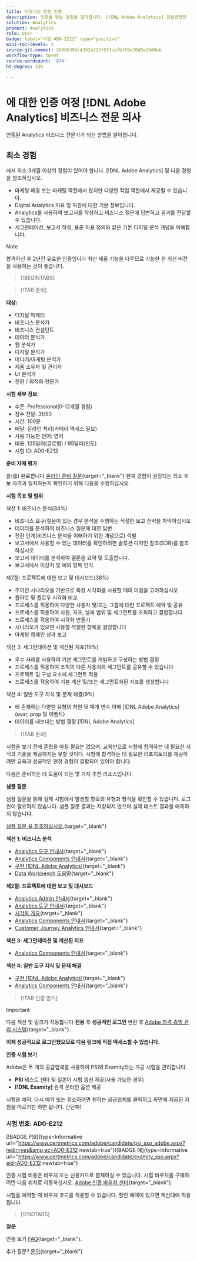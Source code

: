 ```yaml
---
title: 비즈니스 전문 인증
description: 인증을 받는 방법을 알아봅니다. [!DNL Adobe Analytics] 전문경영인
solution: Analytics
product: Analytics
role: User
badge: label="시험 AD0-E212" type="positive"
mini-toc-levels: 1
source-git-commit: 2b08639dc4392a313f5f3cefbf69a78d8a29d0ab
workflow-type: tm+mt
source-wordcount: '874'
ht-degree: 13%

---
```


# 에 대한 인증 여정 [!DNL Adobe Analytics] 비즈니스 전문 의사

인증된 Analytics 비즈니스 전문가가 되는 방법을 알아봅니다.

## 최소 경험

에서 최소 3개월 이상의 경험이 있어야 합니다. [!DNL Adobe Analytics] 및 다음 경험을 참조하십시오.

* 마케팅 배경 또는 마케팅 역할에서 왔지만 다양한 작업 역할에서 제공될 수 있습니다.
* Digital Analytics 지표 및 차원에 대한 기본 정보입니다.
* Analytics를 사용하여 보고서를 작성하고 비즈니스 질문에 답변하고 결과를 전달할 수 있습니다.
* 세그먼테이션, 보고서 작성, 표준 지표 정의와 같은 기본 디지털 분석 개념을 이해합니다.

>[!NOTE]
>
>합격하신 후 2년간 유효한 인증입니다 최신 제품 기능을 다루므로 가능한 한 최신 버전을 사용하는 것이 좋습니다.

>[!BEGINTABS]

>[!TAB 준비]

**대상:**

* 디지털 마케터
* 비즈니스 분석가
* 비즈니스 컨설턴트
* 데이터 분석가
* 웹 분석가
* 디지털 분석가
* 미디어/마케팅 분석가
* 제품 소유자 및 관리자
* UI 분석가
* 전환 / 최적화 전문가

**시험 세부 정보:**

* 수준: Professional(0-12개월 경험)
* 점수 전달: 31/50
* 시간: 100분
* 배달: 온라인 처리(카메라 액세스 필요)
* 사용 가능한 언어: 영어
* 비용: 125달러(글로벌) / 95달러(인도)
* 시험 ID: AD0-E212

**준비 자체 평가**

을(를) 완료합니다 [온라인 준비 질문](https://scorpion.caveon.com/launchpad/ad-q-e129-readiness-questionnaire-for-adobe-aem-assets-developer-professional-exam-copy-w9tako/ad-q-e212-readiness-questionnaire-for-adobe-analytics-business-practitioner-professional-exam){target="_blank"} 현재 경험이 권장되는 최소 후보 자격과 일치하는지 확인하기 위해 다음을 수행하십시오.

**시험 목표 및 범위**

섹션 1: 비즈니스 분석(34%)

* 비즈니스 요구/질문이 있는 경우 분석을 수행하는 적절한 보고 전략을 파악하십시오
* 데이터를 분석하여 비즈니스 질문에 대한 답변
* 전환 단계(비즈니스 분석을 이해하기 위한 개념으로) 식별
* 보고서에서 사용할 수 있는 데이터를 확인하려면 솔루션 디자인 참조(SDR)를 참조하십시오
* 보고서 데이터를 분석하여 결론을 요약 및 도출합니다.
* 보고서에서 이상치 및 예외 항목 인식

제2절: 프로젝트에 대한 보고 및 대시보드(38%)

* 주어진 시나리오를 기반으로 특정 시각화를 사용할 때의 이점을 고려하십시오
* 폴아웃 및 플로우 시각화 비교
* 프로세스를 적용하여 다양한 사용자 및/또는 그룹에 대한 프로젝트 예약 및 공유
* 프로세스를 적용하여 차원, 지표, 날짜 범위 및 세그먼트를 조회하고 결합합니다
* 프로세스를 적용하여 시각화 만들기
* 시나리오가 있으면 사용할 적절한 항목을 결정합니다
* 마케팅 캠페인 성과 보고

섹션 3: 세그먼테이션 및 계산된 지표(19%)

* 우수 사례를 사용하여 기본 세그먼트를 개발하고 구성하는 방법 결정
* 프로세스를 적용하여 조직의 다른 사용자와 세그먼트를 공유할 수 있습니다
* 프로젝트 및 구성 요소에 세그먼트 적용
* 프로세스를 적용하여 기본 계산 및/또는 세그먼트화된 지표를 생성합니다

섹션 4: 일반 도구 지식 및 문제 해결(9%)

* 에 존재하는 다양한 유형의 차원 및 매개 변수 이해 [!DNL Adobe Analytics] (evar, prop 및 이벤트)
* 데이터를 내보내는 방법 결정 [!DNL Adobe Analytics]

>[!TAB 준비&#x200B;]

시험을 보기 전에 훈련을 마칠 필요는 없으며, 교육만으로 시험에 합격하는 데 필요한 지식과 기술을 제공하지는 못할 것이다. 시험에 합격하는 데 필요한 리포지토리를 제공하려면 교육과 성공적인 현장 경험이 결합되어 있어야 합니다.

다음은 준비하는 데 도움이 되는 몇 가지 추천 리소스입니다.

**샘플 질문**

샘플 질문을 통해 실제 시험에서 발생할 항목의 유형과 형식을 확인할 수 있습니다. 로그인이 필요하지 않습니다. 샘플 질문 결과는 저장되지 않으며 실제 테스트 결과를 예측하지 않습니다.

[샘플 질문 을 참조하십시오.](https://scorpion.caveon.com/launchpad/ad0-e212-adobe-analytics-business-practitioner-professional-copy-th4xdu){target="_blank"}

**섹션 1: 비즈니스 분석**

* [Analytics 도구 안내서](https://experienceleague.adobe.com/docs/analytics/analyze/home.html?lang=en){target="_blank"}
* [Analytics Components 안내서](https://experienceleague.adobe.com/docs/analytics/components/home.html?lang=en){target="_blank"}
* [구현 [!DNL Adobe Analytics]](https://experienceleague.adobe.com/docs/analytics/implementation/home.html?lang=en){target="_blank"}
* [Data Workbench 도움말](https://experienceleague.adobe.com/docs/data-workbench/using/home.html?lang=en){target="_blank"}

**제2절: 프로젝트에 대한 보고 및 대시보드**

* [Analytics Admin 안내서](https://experienceleague.adobe.com/docs/analytics/admin/home.html?lang=en){target="_blank"}
* [Analytics 도구 안내서](https://experienceleague.adobe.com/docs/analytics/analyze/home.html?lang=en){target="_blank"}
* [시각화 개요](https://experienceleague.adobe.com/docs/analytics/analyze/analysis-workspace/visualizations/freeform-analysis-visualizations.html?lang=en#quick-viz){target="_blank"}
* [Analytics Components 안내서](https://experienceleague.adobe.com/docs/analytics/components/home.html?lang=en){target="_blank"}
* [Customer Journey Analytics 안내서](https://experienceleague.adobe.com/docs/analytics-platform/using/cja-landing.html?lang=ko){target="_blank"}

**섹션 3: 세그먼테이션 및 계산된 지표**

* [Analytics Components 안내서](https://experienceleague.adobe.com/docs/analytics/components/home.html?lang=en){target="_blank"}

**섹션 4: 일반 도구 지식 및 문제 해결**

* [구현 [!DNL Adobe Analytics]](https://experienceleague.adobe.com/docs/analytics/implementation/home.html?lang=en){target="_blank"}
* [Analytics Components 안내서](https://experienceleague.adobe.com/docs/analytics/components/home.html?lang=en){target="_blank"}

>[!TAB 인증 받기]

>[!IMPORTANT]
>
>다음 섹션 및 링크가 작동합니다 **전용**  후 **성공적인 로그인** 변환 후 [Adobe 자격 증명 관리 시스템](http://www.certmetrics.com/adobe){target="_blank"}.


**이제 성공적으로 로그인했으므로 다음 링크에 직접 액세스할 수 있습니다.**

**인증 시험 보기**

Adobe은 두 개의 공급업체를 사용하여 PSI와 Examity라는 가공 시험을 관리합니다.

* **PSI** 테스트 센터 및 일본어 시험 옵션 제공(사용 가능한 경우)
* **[!DNL Examity]** 원격 온라인 옵션 제공

시험을 예약, 다시 예약 또는 취소하려면 원하는 공급업체를 클릭하고 화면에 제공된 지침을 따르기만 하면 됩니다. 간단해!

### 시험 번호: AD0-E212

[!BADGE PSI]{type=Informative url="https://www.certmetrics.com/adobe/candidate/psi_sso_adobe.aspx?redir=yes&amp;ec=AD0-E212 newtab=true"}[!BADGE 예]{type=Informative url="https://www.certmetrics.com/adobe/candidate/examity_sso.aspx?eid=AD0-E212 newtab=true"}

인증 시험 비용은 바우처 또는 신용카드로 결제하실 수 있습니다. 시험 바우처를 구매하려면 다음 위치로 이동하십시오. [Adobe 인증 바우처 센터](https://market.xvoucher.com/adobe/global){target="_blank"}.

시험을 예약할 때 바우처 코드를 적용할 수 있습니다. 할인 혜택이 있으면 계산대에 적용됩니다

>[!ENDTABS]

**질문**

인증 보기 [FAQ](https://experienceleague.adobe.com/docs/certification/certification/faq.html?lang=en){target="_blank"}.

추가 질문? [문의](mailto:certif@adobe.com){target="_blank"}.
